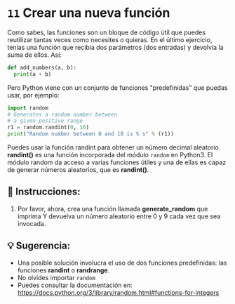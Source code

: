 # `11` Crear una nueva función

Como sabes, las funciones son un bloque de código útil que puedes reutilizar tantas veces 
como necesites o quieras. En el último ejercicio, tenías una función que recibía dos parámetros 
(dos entradas) y devolvía la suma de ellos. Así:

```py
def add_numbers(a, b):
  print(a + b)
```

Pero Python viene con un conjunto de funciones "predefinidas" que puedas usar, por ejemplo:

```py
import random
# Generates a random number between
# a given positive range
r1 = random.randint(0, 10)
print("Random number between 0 and 10 is % s" % (r1))
```

Puedes usar la función randint para obtener un número decimal aleatorio.
**randint()** es una función incorporada del módulo `random` en Python3.
El módulo random da acceso a varias funciones útiles y una de ellas
 es capaz de generar números aleatorios, que es **randint()**.

## 📝 Instrucciones:

1. Por favor, ahora, crea una función llamada **generate_random** que imprima Y devuelva un número 
aleatorio entre 0 y 9 cada vez que sea invocada.

## 💡 Sugerencia:

- Una posible solución involucra el uso de dos funciones predefinidas: las funciones **randint** o **randrange**.
- No olvides importar `random`
- Puedes consultar la documentación en: https://docs.python.org/3/library/random.html#functions-for-integers


